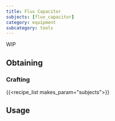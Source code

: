 ```yaml
---
title: Flux Capacitor
subjects: [flux_capacitor]
category: equipment
subcategory: tools
---
```


WIP

Obtaining
---------

### Crafting
{{<recipe_list makes_param="subjects">}}

Usage
-----
